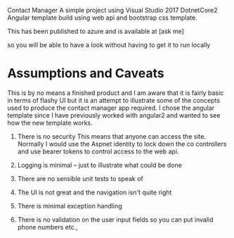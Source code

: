  Contact Manager
A simple project using Visual Studio 2017 DotnetCore2 Angular template
build using web api and bootstrap css template.

This has been published to azure and is available at [ask me]

so you will be able to have a look without having to get it to run locally

# Assumptions and Caveats
This is by no means a finished product and I am aware that it is fairly basic in terms of flashy UI but  it is an attempt to illustrate some of the concepts used to produce the contact manager app required.
I chose the angular template since I have previously worked with angular2 and wanted to see how the new template works.

1. There is no security
This means that anyone can access the site.
Normally I would use the Aspnet identity to lock down the co	controllers and use bearer tokens to control access to the web api.

2. Logging is minimal – just to illustrate what could be done
3. There are no sensible unit tests to speak of
4. The UI is not great and the navigation isn't quite right
5. There is minimal exception handling
6. There is no validation on the user input fields so you can put invalid phone numbers etc.,
